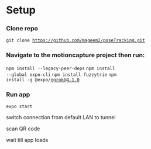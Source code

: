 # Setup

### Clone repo
<code>git clone https://github.com/mageem2/poseTracking.git</code>

  
### Navigate to the motioncapture project then run:
<code>npm install --legacy-peer-deps</code>
<code>npm install --global expo-cli</code>
<code>npm install fuzzytrie</code>
<code>npm install -g @expo/ngrok@4.1.0</code>

### Run app
<code>expo start</code>

switch connection from default LAN to tunnel

scan QR code

wait till app loads

